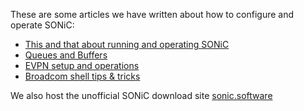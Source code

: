 These are some articles we have written about how to configure and operate SONiC:

 * [This and that about running and operating SONiC](misc.md)
 * [Queues and Buffers](queue.md)
 * [EVPN setup and operations](evpn.md)
 * [Broadcom shell tips & tricks](bcmsh.md)
 
We also host the unofficial SONiC download site [sonic.software](https://sonic.software/)
